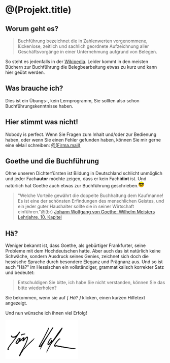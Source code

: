 # @(Projekt.title) 

## Worum geht es?

>Buchführung bezeichnet die in Zahlenwerten vorgenommene, lückenlose, zeitlich und sachlich geordnete
Aufzeichnung aller Geschäftsvorgänge in einer Unternehmung aufgrund von Belegen.


So steht es jedenfalls in der [Wikipedia](https://de.wikipedia.org/wiki/Buchf%C3%BChrung). Leider kommt in den meisten Büchern zur Buchführung die Belegbearbeitung etwas zu kurz und kann hier geübt werden.

## Was brauche ich?

Dies ist ein Übungs-, kein Lernprogramm, Sie sollten also schon Buchführungskenntnisse haben.

## Hier stimmt was nicht!

Nobody is perfect. Wenn Sie Fragen zum Inhalt und/oder zur Bedienung haben, oder wenn Sie einen Fehler gefunden haben, können Sie mir gerne eine eMail schreiben:
[@(Firma.mail)](mailto:@(Firma.mail))

## Goethe und die Buchführung

Ohne unseren Dichterfürsten ist Bildung in Deutschland schlicht unmöglich und jeder Fach**autor** möchte zeigen, dass er kein Fach**idiot** ist. Und natürlich hat Goethe auch etwas zur Buchführung geschrieben.![](bilder/smiley-sunglasses.png)

>"Welche Vorteile gewährt die doppelte Buchhaltung dem Kaufmanne! Es ist eine der schönsten Erfindungen des menschlichen Geistes, und ein jeder guter Haushalter sollte sie in seiner Wirtschaft einführen."@(br)
[Johann Wolfgang von Goethe: Wilhelm Meisters Lehrjahre, 10. Kapitel](https://www.projekt-gutenberg.org/goethe/meisterl/titlepage.html)

## Hä?

Weniger bekannt ist, dass Goethe, als gebürtiger Frankfurter, seine Probleme mit dem Hochdeutschen hatte. Aber auch das ist natürlich keine Schwäche, sondern Ausdruck seines Genies, zeichnet sich doch die hessische Sprache durch besondere Eleganz und Prägnanz aus. Und so ist auch "Hä?" im Hessischen ein vollständiger, grammatikalisch korrekter Satz und bedeutet:

>Entschuldigen Sie bitte, ich habe Sie nicht verstanden, können Sie das bitte wiederholen?

Sie bekommen, wenn sie auf *\[ Hä? \]* klicken, einen kurzen Hilfetext angezeigt.   

Und nun wünsche ich ihnen viel Erfolg!

![](bilder/unterschrift_jho.gif)
